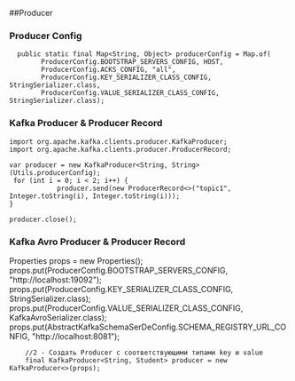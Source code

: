 ##Producer

### Producer Config

```
  public static final Map<String, Object> producerConfig = Map.of(
        ProducerConfig.BOOTSTRAP_SERVERS_CONFIG, HOST,
        ProducerConfig.ACKS_CONFIG, "all",
        ProducerConfig.KEY_SERIALIZER_CLASS_CONFIG, StringSerializer.class,
        ProducerConfig.VALUE_SERIALIZER_CLASS_CONFIG, StringSerializer.class);
```
        
### Kafka Producer & Producer Record

```
import org.apache.kafka.clients.producer.KafkaProducer;
import org.apache.kafka.clients.producer.ProducerRecord;

var producer = new KafkaProducer<String, String>(Utils.producerConfig);
 for (int i = 0; i < 2; i++) {
            producer.send(new ProducerRecord<>("topic1", Integer.toString(i), Integer.toString(i)));
}

producer.close();
```

### Kafka Avro Producer & Producer Record
Properties props = new Properties();
        props.put(ProducerConfig.BOOTSTRAP_SERVERS_CONFIG, "http://localhost:19092");
        props.put(ProducerConfig.KEY_SERIALIZER_CLASS_CONFIG, StringSerializer.class);
        props.put(ProducerConfig.VALUE_SERIALIZER_CLASS_CONFIG, KafkaAvroSerializer.class);
        props.put(AbstractKafkaSchemaSerDeConfig.SCHEMA_REGISTRY_URL_CONFIG, "http://localhost:8081");

        //2 - Создать Producer с соответствующими типами key и value
        final KafkaProducer<String, Student> producer = new KafkaProducer<>(props);
